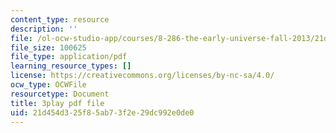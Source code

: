 ```yaml
---
content_type: resource
description: ''
file: /ol-ocw-studio-app/courses/8-286-the-early-universe-fall-2013/21d454d325f85ab73f2e29dc992e0de0_dBhMcn7UDs0.pdf
file_size: 100625
file_type: application/pdf
learning_resource_types: []
license: https://creativecommons.org/licenses/by-nc-sa/4.0/
ocw_type: OCWFile
resourcetype: Document
title: 3play pdf file
uid: 21d454d3-25f8-5ab7-3f2e-29dc992e0de0
---
```


